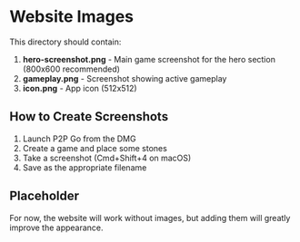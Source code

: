 # Website Images

This directory should contain:

1. **hero-screenshot.png** - Main game screenshot for the hero section (800x600 recommended)
2. **gameplay.png** - Screenshot showing active gameplay
3. **icon.png** - App icon (512x512)

## How to Create Screenshots

1. Launch P2P Go from the DMG
2. Create a game and place some stones
3. Take a screenshot (Cmd+Shift+4 on macOS)
4. Save as the appropriate filename

## Placeholder
For now, the website will work without images, but adding them will greatly improve the appearance.